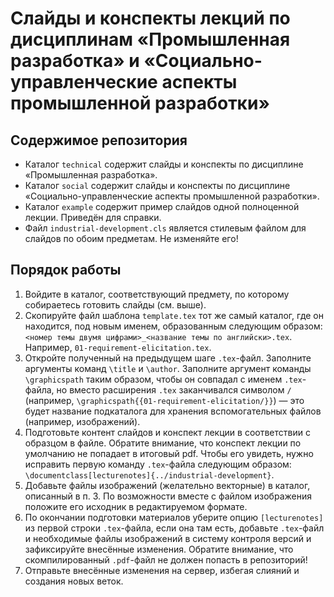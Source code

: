 # Слайды и конспекты лекций по дисциплинам «Промышленная разработка» и «Социально-управленческие аспекты промышленной разработки»

## Содержимое репозитория

* Каталог `technical` содержит слайды и конспекты по дисциплине «Промышленная разработка».
* Каталог `social` содержит слайды и конспекты по дисциплине «Социально-управленческие аспекты промышленной разработки».
* Каталог `example` содержит пример слайдов одной полноценной лекции. Приведён для справки.
* Файл `industrial-development.cls` является стилевым файлом для слайдов по обоим предметам. Не изменяйте его!

## Порядок работы

1. Войдите в каталог, соответствующий предмету, по которому собираетесь готовить слайды (см. выше).
2. Скопируйте файл шаблона `template.tex` тот же самый каталог, где он находится, под новым именем, образованным следующим образом: `<номер темы двумя цифрами>_<название темы по английски>.tex`. Например, `01-requirement-elicitation.tex`.
3. Откройте полученный на предыдущем шаге `.tex`-файл. Заполните аргументы команд `\title` и `\author`. Заполните аргумент команды `\graphicspath` таким образом, чтобы он совпадал с именем `.tex`-файла, но вместо расширения `.tex` заканчивался символом `/` (например, `\graphicspath{{01-requirement-elicitation/}}`) — это будет название подкаталога для хранения вспомогательных файлов (например, изображений).
4. Подготовьте контент слайдов и конспект лекции в соответствии с образцом в файле. Обратите внимание, что конспект лекции по умолчанию не попадает в итоговый pdf. Чтобы его увидеть, нужно исправить первую команду `.tex`-файла следующим образом: `\documentclass[lecturenotes]{../industrial-development}`.
5. Добавьте файлы изображений (желательно векторные) в каталог, описанный в п. 3. По возможности вместе с файлом изображения положите его исходник в редактируемом формате.
6. По окончании подготовки материалов уберите опцию `[lecturenotes]` из первой строки `.tex`-файла, если она там есть, добавьте `.tex`-файл и необходимые файлы изображений в систему контроля версий и зафиксируйте внесённые изменения. Обратите внимание, что скомпилированный `.pdf`-файл не должен попасть в репозиторий!
7. Отправьте внесённые изменения на сервер, избегая слияний и создания новых веток.
